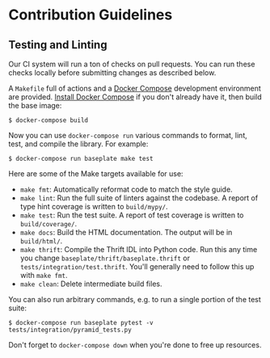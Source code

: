 # Contribution Guidelines

## Testing and Linting

Our CI system will run a ton of checks on pull requests. You can run these
checks locally before submitting changes as described below.

A `Makefile` full of actions and a [Docker Compose] development environment are
provided. [Install Docker Compose] if you don't already have it, then build the
base image:

```console
$ docker-compose build
```

Now you can use `docker-compose run` various commands to format, lint, test,
and compile the library. For example:

```console
$ docker-compose run baseplate make test
```

Here are some of the Make targets available for use:

* `make fmt`: Automatically reformat code to match the style guide.
* `make lint`: Run the full suite of linters against the codebase. A report of
  type hint coverage is written to `build/mypy/`.
* `make test`: Run the test suite. A report of test coverage is written to
  `build/coverage/`.
* `make docs`: Build the HTML documentation. The output will be in `build/html/`.
* `make thrift`: Compile the Thrift IDL into Python code. Run this any time you
  change `baseplate/thrift/baseplate.thrift` or
  `tests/integration/test.thrift`. You'll generally need to follow this up with
  `make fmt`.
* `make clean`: Delete intermediate build files.

You can also run arbitrary commands, e.g. to run a single portion of the test
suite:

```console
$ docker-compose run baseplate pytest -v tests/integration/pyramid_tests.py
```

Don't forget to `docker-compose down` when you're done to free up resources.

[Docker Compose]: https://docs.docker.com/compose/
[Install Docker Compose]: https://docs.docker.com/compose/install/
